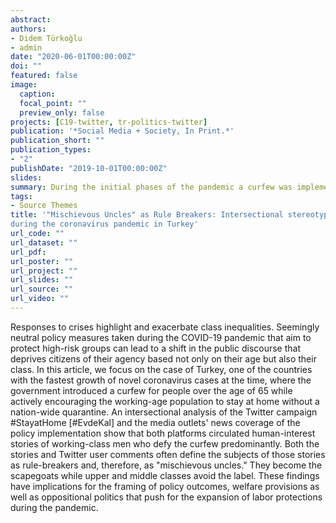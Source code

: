 ```yaml
---
abstract: 
authors:
- Didem Türkoğlu
- admin
date: "2020-06-01T00:00:00Z"
doi: ""
featured: false
image:
  caption: 
  focal_point: ""
  preview_only: false
projects: [C19-twitter, tr-politics-twitter]
publication: '*Social Media + Society, In Print.*'
publication_short: ""
publication_types:
- "2"
publishDate: "2019-10-01T00:00:00Z"
slides: 
summary: During the initial phases of the pandemic a curfew was implemented for people at the age of 65+ years old in Turkey. This seemingly neutral policy measures that aimed to protect high-risk groups led to a shift in the public discourse that deprives citizens of their agency based not only on their age but also their class.  
tags:
- Source Themes
title: '"Mischievous Uncles" as Rule Breakers: Intersectional stereotypes and risk perceptions
during the coronavirus pandemic in Turkey'
url_code: ""
url_dataset: ""
url_pdf: 
url_poster: ""
url_project: ""
url_slides: ""
url_source: ""
url_video: ""
---
```


Responses to crises highlight and exacerbate class inequalities. Seemingly neutral policy measures taken during the COVID-19 pandemic that aim to protect high-risk groups can lead to a shift in the public discourse that deprives citizens of their agency based not only on their age but also their class. In this article, we focus on the case of Turkey, one of the countries with the fastest growth of novel coronavirus cases at the time, where the government introduced a curfew for people over the age of 65 while actively encouraging the working-age population to stay at home without a nation-wide quarantine. An intersectional analysis of the Twitter campaign #StayatHome [#EvdeKal] and the media outlets' news coverage of the policy implementation show that both platforms circulated human-interest stories of working-class men who defy the curfew predominantly. Both the stories and Twitter user comments often define the subjects of those stories as rule-breakers and, therefore, as "mischievous uncles." They become the scapegoats while upper and middle classes avoid the label. These findings have implications for the framing of policy outcomes, welfare provisions as well as oppositional politics that push for the expansion of labor protections during the pandemic.
 
